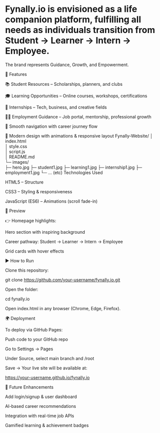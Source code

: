 # Fynally.io is envisioned as a life companion platform, fulfilling all needs as individuals transition from Student → Learner → Intern → Employee.
The brand represents Guidance, Growth, and Empowerment.

🚀 Features

📚 Student Resources – Scholarships, planners, and clubs

🎓 Learning Opportunities – Online courses, workshops, certifications

💼 Internships – Tech, business, and creative fields

👨‍💼 Employment Guidance – Job portal, mentorship, professional growth

🔗 Smooth navigation with career journey flow

🎨 Modern design with animations & responsive layout
Fynally-Website/
│ index.html         
│ style.css           
│ script.js           
│ README.md           
└─ images/            
   ├─ hero.jpg
   ├─ student1.jpg
   ├─ learning1.jpg
   ├─ internship1.jpg
   ├─ employment1.jpg
   └─ ... (etc)
Technologies Used

HTML5 – Structure

CSS3 – Styling & responsiveness

JavaScript (ES6) – Animations (scroll fade-in)

📸 Preview

👉 Homepage highlights:

Hero section with inspiring background

Career pathway: Student → Learner → Intern → Employee

Grid cards with hover effects

▶️ How to Run

Clone this repository:

git clone https://github.com/your-username/fynally.io.git


Open the folder:

cd fynally.io


Open index.html in any browser (Chrome, Edge, Firefox).

🌍 Deployment

To deploy via GitHub Pages:

Push code to your GitHub repo

Go to Settings → Pages

Under Source, select main branch and /root

Save → Your live site will be available at:

https://your-username.github.io/fynally.io

📌 Future Enhancements

Add login/signup & user dashboard

AI-based career recommendations

Integration with real-time job APIs

Gamified learning & achievement badges
